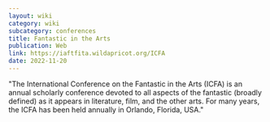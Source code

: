 ```yaml
---
layout: wiki
category: wiki
subcategory: conferences
title: Fantastic in the Arts
publication: Web
link: https://iaftfita.wildapricot.org/ICFA
date: 2022-11-20
---
```


"The International Conference on the Fantastic in the Arts (ICFA) is an annual scholarly conference devoted to all aspects of the fantastic (broadly defined) as it appears in literature, film, and the other arts. For many years, the ICFA has been held annually in Orlando, Florida, USA."
